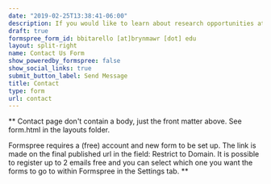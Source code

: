 ```yaml
---
date: "2019-02-25T13:38:41-06:00"
description: If you would like to learn about research opportunities at the Bitarello Lab, propose collaborations, talks, anything (!), please use the form below. Below are some links were you can find more about my work.
draft: true
formspree_form_id: bbitarello [at]brynmawr [dot] edu
layout: split-right
name: Contact Us Form
show_poweredby_formspree: false
show_social_links: true
submit_button_label: Send Message
title: Contact
type: form
url: contact
---
```


** Contact page don't contain a body, just the front matter above.
See form.html in the layouts folder.

Formspree requires a (free) account and new form to be set up. The link is made on the final published url in the field: Restrict to Domain. It is possible to register up to 2 emails free and you can select which one you want the forms to go to within Formspree in the Settings tab.
**
